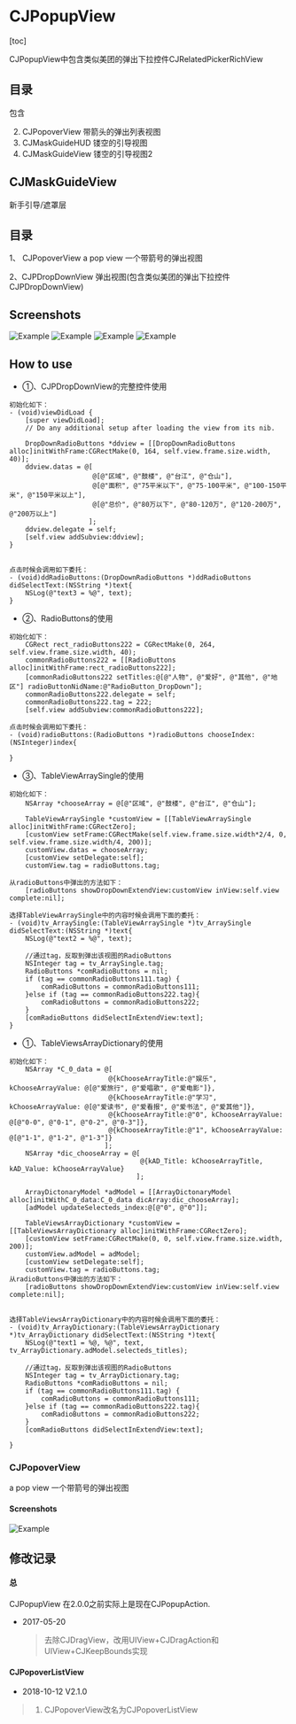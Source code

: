 # CJPopupView
[toc]


CJPopupView中包含类似美团的弹出下拉控件CJRelatedPickerRichView

## 目录
包含

2. CJPopoverView 带箭头的弹出列表视图
4. CJMaskGuideHUD 镂空的引导视图
5. CJMaskGuideView 镂空的引导视图2




## CJMaskGuideView
新手引导/遮罩层

## 目录
1、 CJPopoverView
a pop view 一个带箭号的弹出视图

2、CJPDropDownView
弹出视图(包含类似美团的弹出下拉控件CJPDropDownView)


## Screenshots
![Example](./Screenshots/CJPDropDownView1.gif "美团下拉")
![Example](./Screenshots/CJPDropDownView2.gif "美团下拉")
![Example](./Screenshots/CJPDropDownView1.png "美团下拉")
![Example](./Screenshots/CJPDropDownView2.png "美团下拉")

## How to use
- ①、CJPDropDownView的完整控件使用
```
初始化如下：
- (void)viewDidLoad {
    [super viewDidLoad];
    // Do any additional setup after loading the view from its nib.

    DropDownRadioButtons *ddview = [[DropDownRadioButtons alloc]initWithFrame:CGRectMake(0, 164, self.view.frame.size.width, 40)];
    ddview.datas = @[
                     @[@"区域", @"鼓楼", @"台江", @"仓山"],
                     @[@"面积", @"75平米以下", @"75-100平米", @"100-150平米", @"150平米以上"],
                     @[@"总价", @"80万以下", @"80-120万", @"120-200万", @"200万以上"]
                    ];
    ddview.delegate = self;
    [self.view addSubview:ddview];
}


点击时候会调用如下委托：
- (void)ddRadioButtons:(DropDownRadioButtons *)ddRadioButtons didSelectText:(NSString *)text{
    NSLog(@"text3 = %@", text);
}

```


- ②、RadioButtons的使用
```
初始化如下：
    CGRect rect_radioButtons222 = CGRectMake(0, 264, self.view.frame.size.width, 40);
    commonRadioButtons222 = [[RadioButtons alloc]initWithFrame:rect_radioButtons222];
    [commonRadioButtons222 setTitles:@[@"人物", @"爱好", @"其他", @"地区"] radioButtonNidName:@"RadioButton_DropDown"];
    commonRadioButtons222.delegate = self;
    commonRadioButtons222.tag = 222;
    [self.view addSubview:commonRadioButtons222];

点击时候会调用如下委托：
- (void)radioButtons:(RadioButtons *)radioButtons chooseIndex:(NSInteger)index{

}
```

- ③、TableViewArraySingle的使用
```
初始化如下：
    NSArray *chooseArray = @[@"区域", @"鼓楼", @"台江", @"仓山"];

    TableViewArraySingle *customView = [[TableViewArraySingle alloc]initWithFrame:CGRectZero];
    [customView setFrame:CGRectMake(self.view.frame.size.width*2/4, 0, self.view.frame.size.width/4, 200)];
    customView.datas = chooseArray;
    [customView setDelegate:self];
    customView.tag = radioButtons.tag;

从radioButtons中弹出的方法如下：
    [radioButtons showDropDownExtendView:customView inView:self.view complete:nil];

选择TableViewArraySingle中的内容时候会调用下面的委托：
- (void)tv_ArraySingle:(TableViewArraySingle *)tv_ArraySingle didSelectText:(NSString *)text{
    NSLog(@"text2 = %@", text);

    //通过tag，反取到弹出该视图的RadioButtons
    NSInteger tag = tv_ArraySingle.tag;
    RadioButtons *comRadioButtons = nil;
    if (tag == commonRadioButtons111.tag) {
        comRadioButtons = commonRadioButtons111;
    }else if (tag == commonRadioButtons222.tag){
        comRadioButtons = commonRadioButtons222;
    }
    [comRadioButtons didSelectInExtendView:text];
}

```

- ①、TableViewsArrayDictionary的使用
```
初始化如下：
    NSArray *C_0_data = @[
                         @{kChooseArrayTitle:@"娱乐", kChooseArrayValue: @[@"爱旅行", @"爱唱歌", @"爱电影"]},
                         @{kChooseArrayTitle:@"学习", kChooseArrayValue: @[@"爱读书", @"爱看报", @"爱书法", @"爱其他"]},
                         @{kChooseArrayTitle:@"0", kChooseArrayValue: @[@"0-0", @"0-1", @"0-2", @"0-3"]},
                         @{kChooseArrayTitle:@"1", kChooseArrayValue: @[@"1-1", @"1-2", @"1-3"]}
                        ];
    NSArray *dic_chooseArray = @[
                                 @{kAD_Title: kChooseArrayTitle, kAD_Value: kChooseArrayValue}
                                ];

    ArrayDictonaryModel *adModel = [[ArrayDictonaryModel alloc]initWithC_0_data:C_0_data dicArray:dic_chooseArray];
    [adModel updateSelecteds_index:@[@"0", @"0"]];

    TableViewsArrayDictionary *customView = [[TableViewsArrayDictionary alloc]initWithFrame:CGRectZero];
    [customView setFrame:CGRectMake(0, 0, self.view.frame.size.width, 200)];
    customView.adModel = adModel;
    [customView setDelegate:self];
    customView.tag = radioButtons.tag;
从radioButtons中弹出的方法如下：
    [radioButtons showDropDownExtendView:customView inView:self.view complete:nil];


选择TableViewsArrayDictionary中的内容时候会调用下面的委托：
- (void)tv_ArrayDictionary:(TableViewsArrayDictionary *)tv_ArrayDictionary didSelectText:(NSString *)text{
    NSLog(@"text1 = %@, %@", text, tv_ArrayDictionary.adModel.selecteds_titles);

    //通过tag，反取到弹出该视图的RadioButtons
    NSInteger tag = tv_ArrayDictionary.tag;
    RadioButtons *comRadioButtons = nil;
    if (tag == commonRadioButtons111.tag) {
        comRadioButtons = commonRadioButtons111;
    }else if (tag == commonRadioButtons222.tag){
        comRadioButtons = commonRadioButtons222;
    }
    [comRadioButtons didSelectInExtendView:text];

}
```


### CJPopoverView
a pop view 一个带箭号的弹出视图

#### Screenshots
<!--![Example](./Screenshots/Demo.gif "Demo")-->
![Example](./Screenshots/CJPopoverView/CJPopoverView01.png "Demo")


## 修改记录
#### 总
CJPopupView 在2.0.0之前实际上是现在CJPopupAction.



* 2017-05-20

  > 去除CJDragView，改用UIView+CJDragAction和UIView+CJKeepBounds实现



#### CJPopoverListView

* 2018-10-12 V2.1.0

> 1. CJPopoverView改名为CJPopoverListView



